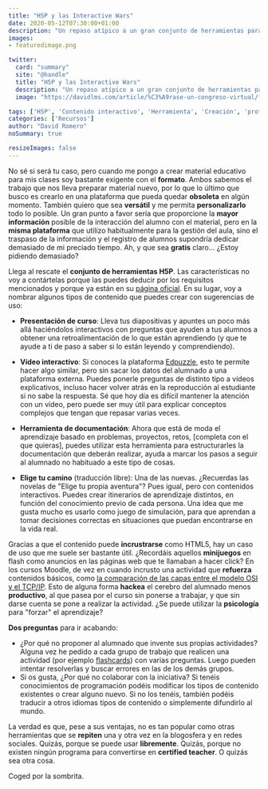 ```yaml
---
title: "H5P y las Interactive Wars"
date: 2020-05-12T07:30:00+01:00
description: "Un repaso atípico a un gran conjunto de herramientas para la creación de contenido interactivo"
images:
- featuredimage.png

twitter:
  card: "summary"
  site: "@handle"
  title: "H5P y las Interactive Wars"
  description: "Un repaso atípico a un gran conjunto de herramientas para la creación de contenido interactivo"
  image: "https://davidlms.com/article/%C3%A9rase-un-congreso-virtual/featuredimage.png"

tags: ['H5P', 'Contenido interactivo', 'Herramienta', 'Creación', 'profesores', 'informática', 'quiz']
categories: ['Recursos']
author: "David Romero"
noSummary: true

resizeImages: false
---
```


No sé si será tu caso, pero cuando me pongo a crear material educativo para mis clases soy bastante exigente con el **formato**. Ambos sabemos el trabajo que nos lleva preparar material nuevo, por lo que lo último que busco es crearlo en una plataforma que pueda quedar **obsoleta** en algún momento. También quiero que sea **versátil** y me permita **personalizarlo** todo lo posible. Un gran punto a favor sería que proporcione la **mayor información** posible de la interacción del alumno con el material, pero en la **misma plataforma** que utilizo habitualmente para la gestión del aula, sino el traspaso de la información y el registro de alumnos supondría dedicar demasiado de mi preciado tiempo. Ah, y que sea **gratis** claro... ¿Estoy pidiendo demasiado?

Llega al rescate el **conjunto de herramientas H5P**. Las características no voy a contártelas porque las puedes deducir por los requisitos mencionados y porque ya están en su [página oficial](https://h5p.org/). En su lugar, voy a nombrar algunos tipos de contenido que puedes crear con sugerencias de uso:

- **Presentación de curso**: Lleva tus diapositivas y apuntes un poco más allá haciéndolos interactivos con preguntas que ayuden a tus alumnos a obtener una retroalimentación de lo que están aprendiendo (y que te ayude a ti de paso a saber si lo están leyendo y comprendiendo).

- **Vídeo interactivo**: Si conoces la plataforma [Edpuzzle](https://edpuzzle.com/), esto te permite hacer algo similar, pero sin sacar los datos del alumnado a una plataforma externa. Puedes ponerle preguntas de distinto tipo a vídeos explicativos, incluso hacer volver atrás en la reproducción al estudiante si no sabe la respuesta. Sé que hoy día es difícil mantener la atención con un vídeo, pero puede ser muy útil para explicar conceptos complejos que tengan que repasar varias veces.

- **Herramienta de documentación**: Ahora que está de moda el aprendizaje basado en problemas, proyectos, retos, [completa con el que quieras], puedes utilizar esta herramienta para estructurarles la documentación que deberán realizar, ayuda a marcar los pasos a seguir al alumnado no habituado a este tipo de cosas.

- **Elige tu camino** (traducción libre): Una de las nuevas. ¿Recuerdas las novelas de "Elige tu propia aventura"? Pues igual, pero con contenidos interactivos. Puedes crear itinerarios de aprendizaje distintos, en función del conocimiento previo de cada persona. Una idea que me gusta mucho es usarlo como juego de simulación, para que aprendan a tomar decisiones correctas en situaciones que puedan encontrarse en la vida real.

Gracias a que el contenido puede **incrustrarse** como HTML5, hay un caso de uso que me suele ser bastante útil. ¿Recordáis aquellos **minijuegos** en flash como anuncios en las páginas web que te llamaban a hacer click? En los cursos Moodle, de vez en cuando incrusto una actividad que **refuerza** contenidos básicos, como [la comparación de las capas entre el modelo OSI y el TCP/IP](https://h5p.org/h5p/embed/166274). Esto de alguna forma **hackea** el cerebro del alumnado menos **productivo**, al que pasea por el curso sin ponerse a trabajar, y que sin darse cuenta se pone a realizar la actividad. ¿Se puede utilizar la **psicología** para "forzar" el aprendizaje?


**Dos preguntas** para ir acabando:

- ¿Por qué no proponer al alumnado que invente sus propias actividades? Alguna vez he pedido a cada grupo de trabajo que realicen una actividad (por ejemplo [flashcards](https://h5p.org/flashcards)) con varias preguntas. Luego pueden intentar resolverlas y buscar errores en las de los demás grupos.
- Si os gusta, ¿Por qué no colaborar con la iniciativa? Si tenéis conocimientos de programación podéis modificar los tipos de contenido existentes o crear alguno nuevo. Si no los tenéis, también podéis traducir a otros idiomas tipos de contenido o simplemente difundirlo al mundo.

La verdad es que, pese a sus ventajas, no es tan popular como otras herramientas que se **repiten** una y otra vez en la blogosfera y en redes sociales. Quizás, porque se puede usar **libremente**. Quizás, porque no existen ningún programa para convertirse en **certified teacher**. O quizás sea otra cosa.

Coged por la sombrita.
